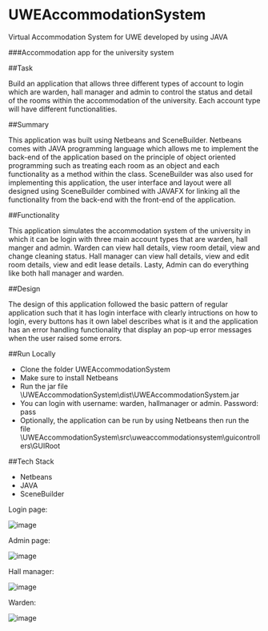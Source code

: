 # UWEAccommodationSystem
Virtual Accommodation System for UWE developed by using JAVA 

###Accommodation app for the university system

##Task

Build an application that allows three different types of account to login which are warden, hall manager and admin to control the status and detail of the rooms within the accommodation of the university. Each account type will have different functionalities.

##Summary 

This application was built using Netbeans and SceneBuilder. Netbeans comes with JAVA programming language which allows me to implement the back-end of the application based on the principle of object oriented programming such as treating each room as an object and each functionality as a method within the class. SceneBuilder was also used for implementing this application, the user interface and layout were all designed using SceneBuilder combined with JAVAFX for linking all the functionality from the back-end with the front-end of the application.

##Functionality

This application simulates the accommodation system of the university in which it can be login with three main account types that are warden, hall manger and admin. Warden can view hall details, view room detail, view and change cleaning status. Hall manager can view hall details, view and edit room details, view and edit lease details. Lasty, Admin can do everything like both hall manager and warden.

##Design

The design of this application followed the basic pattern of regular application such that it has login interface with clearly intructions on how to login, every buttons has it own label describes what is it and the application has an error handling functionality that display an pop-up error messages when the user raised some errors.   

##Run Locally

- Clone the folder UWEAccommodationSystem
- Make sure to install Netbeans
- Run the jar file \UWEAccommodationSystem\dist\UWEAccommodationSystem.jar
- You can login with username: warden, hallmanager or admin. Password: pass
- Optionally, the application can be run by using Netbeans then run the file \UWEAccommodationSystem\src\uweaccommodationsystem\guicontrollers\GUIRoot  

##Tech Stack

- Netbeans
- JAVA 
- SceneBuilder

Login page:

![image](https://user-images.githubusercontent.com/60352487/120793593-44b2cc00-c561-11eb-8772-095513f34151.png)

Admin page:

![image](https://user-images.githubusercontent.com/60352487/120794058-e89c7780-c561-11eb-8762-c03cf6e6c694.png)

Hall manager:

![image](https://user-images.githubusercontent.com/60352487/120794115-ffdb6500-c561-11eb-83e1-aa4e8f3c06a1.png)

Warden:

![image](https://user-images.githubusercontent.com/60352487/120794175-15e92580-c562-11eb-9968-b36c8f5cf1eb.png)



